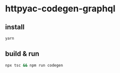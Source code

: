 # httpyac-codegen-graphql

## install

```bash
yarn
```

## build & run

```bash
npx tsc && npm run codegen
```
